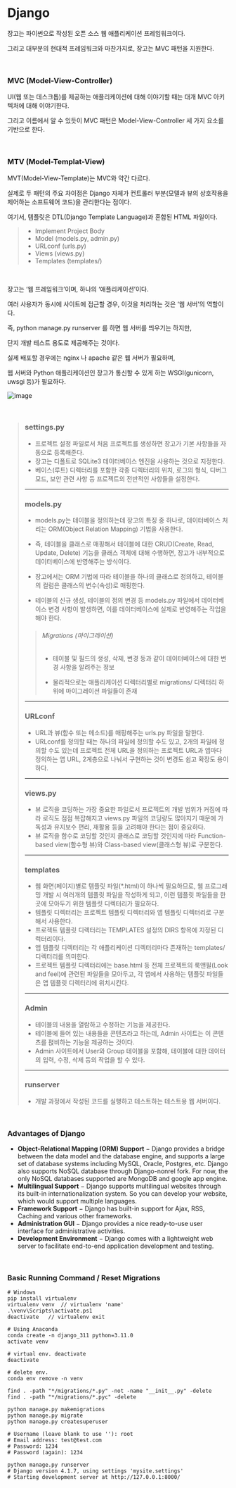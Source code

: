 # Django

장고는 파이썬으로 작성된 오픈 소스 웹 애플리케이션 프레임워크이다.

그리고 대부분의 현대적 프레임워크와 마찬가지로, 장고는 MVC 패턴을 지원한다.

<br/>

### MVC (Model-View-Controller)

UI(웹 또는 데스크톱)를 제공하는 애플리케이션에 대해 이야기할 때는 대개 MVC 아키텍처에 대해 이야기한다.

그리고 이름에서 알 수 있듯이 MVC 패턴은 Model-View-Controller 세 가지 요소를 기반으로 한다.

<br/>

### MTV (Model-Templat-View)

MVT(Model-View-Template)는 MVC와 약간 다르다.

실제로 두 패턴의 주요 차이점은 Django 자체가 컨트롤러 부분(모델과 뷰의 상호작용을 제어하는 소프트웨어 코드)을 관리한다는 점이다.

여기서, 템플릿은 DTL(Django Template Language)과 혼합된 HTML 파일이다.

> - Implement Project Body
> - Model (models.py, admin.py)
> - URLconf (urls.py)
> - Views (views.py)
> - Templates (templates/)
>

<br/>

장고는 ‘웹 프레임워크’이며, 하나의 ‘애플리케이션’이다.

여러 사용자가 동시에 사이트에 접근할 경우, 이것을 처리하는 것은 ‘웹 서버’의 역할이다.

즉, python manage.py runserver 를 하면 웹 서버를 띄우기는 하지만,

단지 개발 테스트 용도로 제공해주는 것이다.

실제 배포할 경우에는 nginx 나 apache 같은 웹 서버가 필요하며,

웹 서버와 Python 애플리케이션인 장고가 통신할 수 있게 하는 WSGI(gunicorn, uwsgi 등)가 필요하다.

![image](https://user-images.githubusercontent.com/41619898/81892420-0fe67680-95e6-11ea-8188-d2ec81d1411e.png)

<br/>

> ### settings.py
>
> - 프로젝트 설정 파일로서 처음 프로젝트를 생성하면 장고가 기본 사항들을 자동으로 등록해준다.
> - 장고는 디폴트로 SQLite3 데이터베이스 엔진을 사용하는 것으로 지정한다.
> - 베이스(루트) 디렉터리를 포함한 각종 디렉터리의 위치, 로그의 형식, 디버그 모드, 보안 관련 사항 등 프로젝트의 전반적인 사항들을 설정한다.
>
> ---
>
> ### models.py
>
> - models.py는 테이블을 정의하는데 장고의 특징 중 하나로, 데이터베이스 처리는 ORM(Object Relation Mapping) 기법을 사용한다.
>
> - 즉, 테이블을 클래스로 매핑해서 테이블에 대한 CRUD(Create, Read, Update, Delete) 기능을 클래스 객체에 대해 수행하면, 장고가 내부적으로 데이터베이스에 반영해주는 방식이다.
>
> - 장고에서는 ORM 기법에 따라 테이블을 하나의 클래스로 정의하고, 테이블의 컬럼은 클래스의 변수(속성)로 매핑한다.
>
> - 테이블의 신규 생성, 테이블의 정의 변경 등 models.py 파일에서 데이터베이스 변경 사항이 발생하면, 이를 데이터베이스에 실제로 반영해주는 작업을 해야 한다.
>
> > ###### Migrations (마이그레이션)
>   >
> > - 테이블 및 필드의 생성, 삭제, 변경 등과 같이 데이터베이스에 대한 변경 사항을 알려주는 정보
>   >
> > - 물리적으로는 애플리케이션 디렉터리별로 migrations/ 디렉터리 하위에 마이그레이션 파일들이 존재
>
> ---
>
> ### URLconf
>
> - URL과 뷰(함수 또는 메소드)를 매핑해주는 urls.py 파일을 말한다.
> - URLconf를 정의할 때는 하나의 파일에 정의할 수도 있고, 2개의 파일에 정의할 수도 있는데 프로젝트 전체 URL을 정의하는 프로젝트 URL과 앱마다 정의하는 앱 URL, 2계층으로 나눠서 구현하는 것이 변경도 쉽고 확장도 용이하다.
>
> ---
>
> ### views.py
>
> - 뷰 로직을 코딩하는 가장 중요한 파일로서 프로젝트의 개발 범위가 커짐에 따라 로직도 점점 복잡해지고 views.py 파일의 코딩량도 많아지기 때문에 가독성과 유지보수 편리, 재활용 등을 고려해야 한다는 점이 중요하다.
> - 뷰 로직을 함수로 코딩할 것인지 클래스로 코딩할 것인지에 따라 Function-based view(함수형 뷰)와 Class-based view(클래스형 뷰)로 구분한다.
>
> ---
>
> ### templates
>
> - 웹 화면(페이지)별로 템플릿 파일(*.html)이 하나씩 필요하므로, 웹 프로그래밍 개발 시 여러개의 템플릿 파일을 작성하게 되고, 이런 템플릿 파일들을 한곳에 모아두기 위한 템플릿 디렉터리가 필요하다.
> - 템플릿 디렉터리는 프로젝트 템플릿 디렉터리와 앱 템플릿 디렉터리로 구분해서 사용한다.
> - 프로젝트 템플릿 디렉터리는 TEMPLATES 설정의 DIRS 항목에 지정된 디럭터리이다.
> - 앱 템플릿 디렉터리는 각 애플리케이션 디렉터리마다 존재하는 templates/ 디렉터리를 의미한다.
> - 프로젝트 템플릿 디렉터리에는 base.html 등 전체 프로젝트의 룩앤필(Look and feel)에 관련된 파일들을 모아두고, 각 앱에서 사용하는 템플릿 파일들은 앱 템플릿 디렉터리에 위치시킨다.
>
> ---
>
> ### Admin
>
> - 테이블의 내용을 열람하고 수정하는 기능을 제공한다.
> - 테이블에 들어 있는 내용들을 콘텐츠라고 하는데, Admin 사이트는 이 콘텐츠를 펹비하는 기능을 제공하는 것이다.
> - Admin 사이트에서 User와 Group 테이블을 포함해, 테이블에 대한 데이터의 입력, 수정, 삭제 등의 작업을 할 수 있다.
>
> ---
>
> ### runserver
>
> - 개발 과정에서 작성된 코드를 실행하고 테스트하는 테스트용 웹 서버이다.
>

<br/>

### Advantages of Django

- **Object-Relational Mapping (ORM) Support** − Django provides a bridge between the data model and the database engine, and supports a large set of database systems including MySQL, Oracle, Postgres, etc. Django also supports NoSQL database through Django-nonrel fork. For now, the only NoSQL databases supported are MongoDB and google app engine.
- **Multilingual Support** − Django supports multilingual websites through its built-in internationalization system. So you can develop your website, which would support multiple languages.
- **Framework Support** − Django has built-in support for Ajax, RSS, Caching and various other frameworks.
- **Administration GUI** − Django provides a nice ready-to-use user interface for administrative activities.
- **Development Environment** − Django comes with a lightweight web server to facilitate end-to-end application development and testing.

<br/>

### Basic Running Command / Reset Migrations

```shell
# Windows
pip install virtualenv
virtualenv venv  // virtualenv 'name'
.\venv\Scripts\activate.ps1
deactivate   // virtualenv exit
```

```shell
# Using Anaconda
conda create -n django_311 python=3.11.0
activate venv

# virtual env. deactivate
deactivate

# delete env.
conda env remove -n venv
```

```shell
find . -path "*/migrations/*.py" -not -name "__init__.py" -delete
find . -path "*/migrations/*.pyc" -delete

python manage.py makemigrations
python manage.py migrate
python manage.py createsuperuser

# Username (leave blank to use ''): root
# Email address: test@test.com
# Password: 1234 
# Password (again): 1234

python manage.py runserver
# Django version 4.1.7, using settings 'mysite.settings'
# Starting development server at http://127.0.0.1:8000/
```
